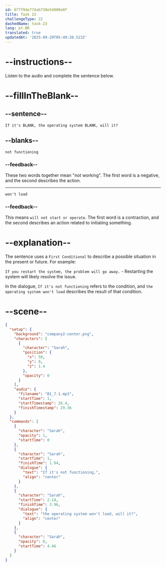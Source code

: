 ```yaml
---
id: 677f9de774ab730e54080e0f
title: Task 23
challengeType: 22
dashedName: task-23
lang: pt-BR
translated: true
updatedAt: '2025-09-29T05:49:20.523Z'
---
```


<!-- (audio) Sarah: If it's not functioning, the operating system won't load, will it? -->

# --instructions--

Listen to the audio and complete the sentence below.

# --fillInTheBlank--

## --sentence--

`If it's BLANK, the operating system BLANK, will it?`

## --blanks--

`not functioning`

### --feedback--

These two words together mean "not working". The first word is a negative, and the second describes the action.

---

`won't load`

### --feedback--

This means `will not start or operate`. The first word is a contraction, and the second describes an action related to initiating something.

# --explanation--

The sentence uses a `First Conditional` to describe a possible situation in the present or future. For example:

`If you restart the system, the problem will go away.` - Restarting the system will likely resolve the issue.

In the dialogue, `If it's not functioning` refers to the condition, and `the operating system won't load` describes the result of that condition.

# --scene--

```json
{
  "setup": {
    "background": "company2-center.png",
    "characters": [
      {
        "character": "Sarah",
        "position": {
          "x": 50,
          "y": 0,
          "z": 1.4
        },
        "opacity": 0
      }
    ],
    "audio": {
      "filename": "B1_7-1.mp3",
      "startTime": 1,
      "startTimestamp": 26.4,
      "finishTimestamp": 29.36
    }
  },
  "commands": [
    {
      "character": "Sarah",
      "opacity": 1,
      "startTime": 0
    },
    {
      "character": "Sarah",
      "startTime": 1,
      "finishTime": 1.94,
      "dialogue": {
        "text": "If it's not functioning,",
        "align": "center"
      }
    },
    {
      "character": "Sarah",
      "startTime": 2.14,
      "finishTime": 3.96,
      "dialogue": {
        "text": "the operating system won't load, will it?",
        "align": "center"
      }
    },
    {
      "character": "Sarah",
      "opacity": 0,
      "startTime": 4.46
    }
  ]
}
```
